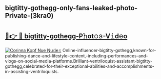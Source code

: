 ## bigtitty-gothegg-only-fans​-leaked-photo​-Private-(3kra0)


# <h2><a href="https://mediaupload.pro?title=bigtitty-gothegg&ref=git">🔗👉 🔴 bigtitty-gothegg-P𝚑ot𝚘𝚜-V𝚒d𝚎o</a></h2>

[![Corinna Kopf Nue Nu𝚍e𝚜](https://i.imgur.com/0qMVB7G.gif)](https://mediaupload.pro?title=bigtitty-gothegg&ref=git)
Online-influencer-bigtitty-gothegg,known-for-publishing-dance-and-lifestyle-content,-including-performances-and-vlogs-on-social-media-platforms.Brilliant-ventriloquist-assistant-bigtitty-gothegg,celebrated-for-their-exceptional-abilities-and-accomplishments-in-assisting-ventriloquists.  